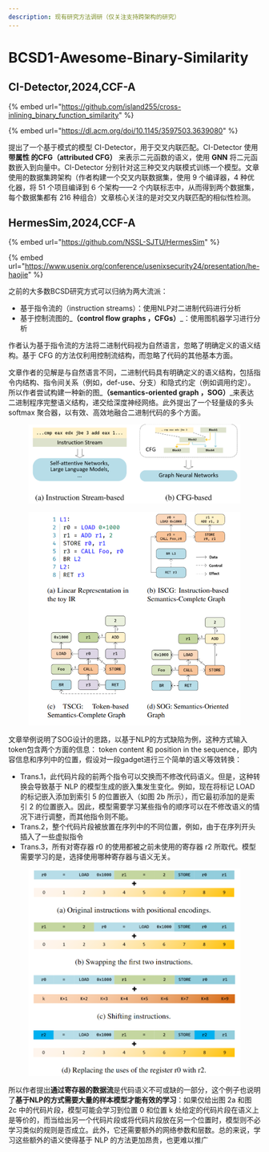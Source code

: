 ```yaml
---
description: 现有研究方法调研（仅关注支持跨架构的研究）
---
```


# BCSD1-Awesome-Binary-Similarity

## CI-Detector,2024,CCF-A

{% embed url="https://github.com/island255/cross-inlining_binary_function_similarity" %}

{% embed url="https://dl.acm.org/doi/10.1145/3597503.3639080" %}

提出了一个基于模式的模型 CI-Detector，用于交叉内联匹配。CI-Detector 使用**带属性 的CFG（attributed CFG）** 来表示二元函数的语义，使用 **GNN** 将二元函数嵌入到向量中。CI-Detector 分别针对这三种交叉内联模式训练一个模型。文章使用的数据集跨架构（作者构建一个交叉内联数据集，使用 9 个编译器，4 种优化器，将 51 个项目编译到 6 个架构——2 个内联标志中，从而得到两个数据集，每个数据集都有 216 种组合）文章核心关注的是对交叉内联匹配的相似性检测。



## HermesSim,2024,CCF-A

{% embed url="https://github.com/NSSL-SJTU/HermesSim" %}

{% embed url="https://www.usenix.org/conference/usenixsecurity24/presentation/he-haojie" %}

之前的大多数BCSD研究方式可以归纳为两大流派：

* 基于指令流的（instruction streams）：使用NLP对二进制代码进行分析
* 基于控制流图的_**（control flow graphs ，CFGs）**_：使用图机器学习进行分析

作者认为基于指令流的方法将二进制代码视为自然语言，忽略了明确定义的语义结构。基于 CFG 的方法仅利用控制流结构，而忽略了代码的其他基本方面。

文章作者的见解是与自然语言不同，二进制代码具有明确定义的语义结构，包括指令内结构、指令间关系（例如，def-use、分支）和隐式约定（例如调用约定）。所以作者尝试构建一种新的图_**（semantics-oriented graph ，SOG）**_来表达二进制程序完整语义结构，递交给深度神经网络。此外提出了一个轻量级的多头 softmax 聚合器，以有效、高效地融合二进制代码的多个方面。

<figure><img src="../.gitbook/assets/image (84).png" alt=""><figcaption></figcaption></figure>

<figure><img src="../.gitbook/assets/image (85).png" alt=""><figcaption></figcaption></figure>

文章举例说明了SOG设计的思路，以基于NLP的方式缺陷为例，这种方式输入token包含两个方面的信息： token content 和 position in the sequence，即内容信息和序列中的位置，假设对一段gadget进行三个简单的语义等效转换：

* Trans.1，此代码片段的前两个指令可以交换而不修改代码语义。但是，这种转换会导致基于 NLP 的模型生成的嵌入集发生变化。例如，现在将标记 LOAD 的标记嵌入添加到索引 5 的位置嵌入（如图 2b 所示），而它最初添加的是索引 2 的位置嵌入。因此，模型需要学习某些指令的顺序可以在不修改语义的情况下进行调整，而其他指令则不能。
* Trans.2，整个代码片段被放置在序列中的不同位置，例如，由于在序列开头插入了一些虚拟指令
* Trans.3，所有对寄存器 r0 的使用都被之前未使用的寄存器 r2 所取代。模型需要学习的是，选择使用哪种寄存器与语义无关。

<figure><img src="../.gitbook/assets/image (86).png" alt=""><figcaption></figcaption></figure>

所以作者提出**通过寄存器的数据流**是代码语义不可或缺的一部分，这个例子也说明了**基于NLP的方式需要大量的样本模型才能有效的学习**：如果仅给出图 2a 和图 2c 中的代码片段，模型可能会学习到位置 0 和位置 k 处给定的代码片段在语义上是等价的，而当给出另一个代码片段或将代码片段放在另一个位置时，模型则不必学习类似的规则是否成立。此外，它还需要额外的网络参数和层数。总的来说，学习这些额外的语义使得基于 NLP 的方法更加昂贵，也更难以推广

